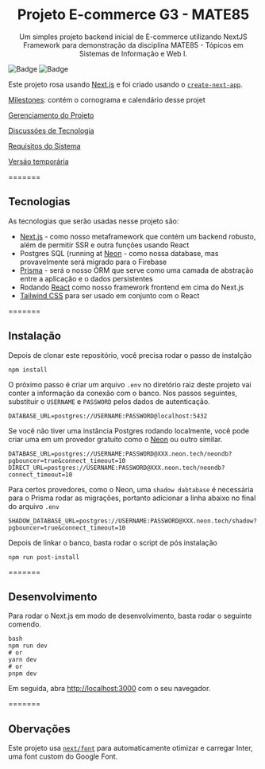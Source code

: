 <h1 align="center">Projeto E-commerce G3 - MATE85</h1>

<p align="center">Um simples projeto backend inicial de E-commerce utilizando NextJS Framework para demonstração da disciplina MATE85 - Tópicos em Sistemas de Informação e Web I.</p>

![Badge](https://img.shields.io/badge/next.js-000000?style=for-the-badge&logo=nextdotjs&logoColor=white)
![Badge](https://img.shields.io/badge/-ReactJs-61DAFB?logo=react&logoColor=white&style=for-the-badge)

Este projeto rosa usando [Next.js](https://nextjs.org/) e foi criado usando o [`create-next-app`](https://github.com/vercel/next.js/tree/canary/packages/create-next-app).

[Milestones](https://github.com/Murphyly/mate85_ecommerce/milestones): contém o cornograma e calendário desse projet

[Gerenciamento do Projeto](https://github.com/users/Murphyly/projects/1/views/5)

[Discussóes de Tecnologia](https://docs.google.com/document/d/1tNxArLmMkERyDy5abB3Fn9LJSFUgh1vAFx1bBVsxzfc/edit?usp=drive_link)

[Requisitos do Sistema](https://github.com/Murphyly/mate85_ecommerce/wiki/System-requirements)

[Versáo temporária](https://mate85-ecommerce-al48yqkxf-shirkit.vercel.app/product)

=======
## Tecnologias

As tecnologias que serão usadas nesse projeto são:

- [Next.js](https://nextjs.org/) - como nosso metaframework que contém um backend robusto, além de permitir SSR e outra funções usando React
- Postgres SQL (running at [Neon](https://neon.tech/) - como nossa database, mas provavelmente será migrado para o Firebase
- [Prisma](https://www.prisma.io/) - será o nosso ORM que serve como uma camada de abstração entre a aplicação e o dados persistentes
- Rodando [React](https://react.dev/) como nosso framework frontend em cima do Next.js
- [Tailwind CSS](https://tailwindcss.com/) para ser usado em conjunto com o React


=======
## Instalação

Depois de clonar este repositório, você precisa rodar o passo de instalção

```
npm install
```

O próximo passo é criar um arquivo `.env` no diretório raiz deste projeto vai conter a informação da conexão com o banco. Nos passos seguintes, substituir o `USERNAME` e `PASSWORD` pelos dados de autenticação.

```
DATABASE_URL=postgres://USERNAME:PASSWORD@localhost:5432
```

Se você não tiver uma instância Postgres rodando localmente, você pode criar uma em um provedor gratuito como o [Neon](https://neon.tech/) ou outro similar.
 
```
DATABASE_URL=postgres://USERNAME:PASSWORD@XXX.neon.tech/neondb?pgbouncer=true&connect_timeout=10
DIRECT_URL=postgres://USERNAME:PASSWORD@XXX.neon.tech/neondb?connect_timeout=10
```

Para certos provedores, como o Neon, uma `shadow dabtabase` é necessária para o Prisma rodar as migrações, portanto adicionar a linha abaixo no final do arquivo `.env`

```
SHADOW_DATABASE_URL=postgres://USERNAME:PASSWORD@XXX.neon.tech/shadow?pgbouncer=true&connect_timeout=10
```

Depois de linkar o banco, basta rodar o script de pós instalação


```
npm run post-install
```

=======
## Desenvolvimento

Para rodar o Next.js em modo de desenvolvimento, basta rodar o seguinte comendo.

```
bash
npm run dev
# or
yarn dev
# or
pnpm dev
```

Em seguida, abra [http://localhost:3000](http://localhost:3000) com o seu navegador.

=======
## Obervações

Este projeto usa [`next/font`](https://nextjs.org/docs/basic-features/font-optimization) para automaticamente otimizar e carregar Inter, uma font custom do Google Font.
